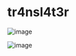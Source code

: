 # tr4nsl4t3r

![image](https://github.com/carlosalbertotuma/tr4nsl4t3r/assets/13341724/dbf11b30-a203-426b-9129-d184e34d29b1)

![image](https://github.com/carlosalbertotuma/tr4nsl4t3r/assets/13341724/a668725b-1a1e-4f79-a813-2e63bbe2a7e7)
